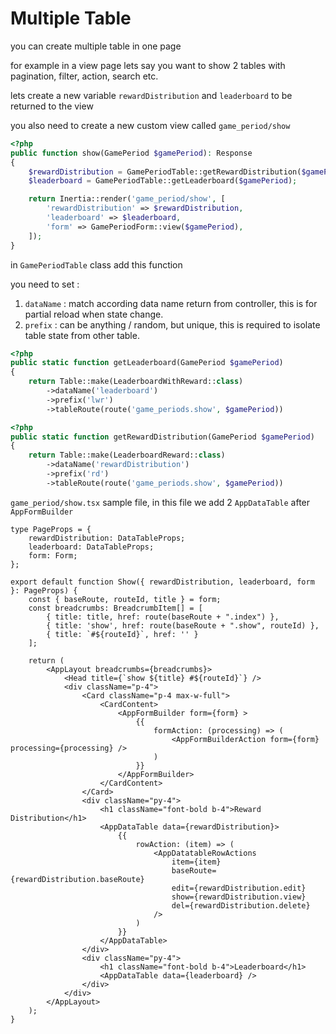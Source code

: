 # Multiple Table

you can create multiple table in one page

for example in a view page lets say you want to show 2 tables with pagination, filter, action, search etc.

lets create a new variable `rewardDistribution` and `leaderboard` to be returned to the view

you also need to create a new custom view called `game_period/show`

```php
<?php
public function show(GamePeriod $gamePeriod): Response
{
    $rewardDistribution = GamePeriodTable::getRewardDistribution($gamePeriod);
    $leaderboard = GamePeriodTable::getLeaderboard($gamePeriod);

    return Inertia::render('game_period/show', [
        'rewardDistribution' => $rewardDistribution,
        'leaderboard' => $leaderboard,
        'form' => GamePeriodForm::view($gamePeriod),
    ]);
}
```

in `GamePeriodTable` class add this function

you need to set :

1. `dataName` : match according data name return from controller, this is for partial reload when state change.
2. `prefix` : can be anything / random, but unique, this is required to isolate table state from other table.

```php
<?php
public static function getLeaderboard(GamePeriod $gamePeriod)
{
    return Table::make(LeaderboardWithReward::class)
        ->dataName('leaderboard')
        ->prefix('lwr')
        ->tableRoute(route('game_periods.show', $gamePeriod))
```

```php
<?php
public static function getRewardDistribution(GamePeriod $gamePeriod)
{
    return Table::make(LeaderboardReward::class)
        ->dataName('rewardDistribution')
        ->prefix('rd')
        ->tableRoute(route('game_periods.show', $gamePeriod))
```

`game_period/show.tsx` sample file, in this file we add 2 `AppDataTable` after `AppFormBuilder`

```tsx
type PageProps = {
    rewardDistribution: DataTableProps;
    leaderboard: DataTableProps;
    form: Form;
};

export default function Show({ rewardDistribution, leaderboard, form }: PageProps) {
    const { baseRoute, routeId, title } = form;
    const breadcrumbs: BreadcrumbItem[] = [
        { title: title, href: route(baseRoute + ".index") },
        { title: 'show', href: route(baseRoute + ".show", routeId) },
        { title: `#${routeId}`, href: '' }
    ];

    return (
        <AppLayout breadcrumbs={breadcrumbs}>
            <Head title={`show ${title} #${routeId}`} />
            <div className="p-4">
                <Card className="p-4 max-w-full">
                    <CardContent>
                        <AppFormBuilder form={form} >
                            {{
                                formAction: (processing) => (
                                    <AppFormBuilderAction form={form} processing={processing} />
                                )
                            }}
                        </AppFormBuilder>
                    </CardContent>
                </Card>
                <div className="py-4">
                    <h1 className="font-bold b-4">Reward Distribution</h1>
                    <AppDataTable data={rewardDistribution}>
                        {{
                            rowAction: (item) => (
                                <AppDatatableRowActions
                                    item={item}
                                    baseRoute={rewardDistribution.baseRoute}
                                    edit={rewardDistribution.edit}
                                    show={rewardDistribution.view}
                                    del={rewardDistribution.delete}
                                />
                            )
                        }}
                    </AppDataTable>
                </div>
                <div className="py-4">
                    <h1 className="font-bold b-4">Leaderboard</h1>
                    <AppDataTable data={leaderboard} />
                </div>
            </div>
        </AppLayout>
    );
}
```
